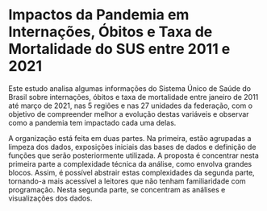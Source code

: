 # Impactos da Pandemia em Internações, Óbitos e Taxa de Mortalidade do SUS entre 2011 e 2021

Este estudo analisa algumas informações do Sistema Único de Saúde do Brasil sobre internações, óbitos e taxa de mortalidade entre janeiro de  2011 até março de 2021, nas 5 regiões e nas 27 unidades da federação,  com o objetivo de compreender melhor a evolução destas variáveis e  observar como a pandemia tem impactado cada uma delas.

A organização está feita em duas partes. Na primeira, estão agrupadas a limpeza dos dados, exposições iniciais das bases de dados e definição de funções que serão posteriormente utilizada. A proposta é concentrar  nesta primeira parte a complexidade técnica da análise, como envolva  grandes blocos. Assim, é possível abstrair estas complexidades da  segunda parte, tornando-a mais acessível a leitores que não tenham  familiaridade com programação. Nesta segunda parte, se concentram as  análises e visualizações dos dados.